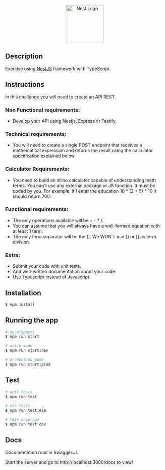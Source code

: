<p align="center">
  <a href="http://nestjs.com/" target="blank"><img src="https://nestjs.com/img/logo-small.svg" width="120" alt="Nest Logo" /></a>
</p>

## Description

Exercise using [NestJS](https://github.com/nestjs/nest) framework with TypeScript.

## Instructions
In this challenge you will need to create an API REST.

### Non Functional requirements:
- Develop your API using Nestjs, Express or Fastify.

### Technical requirements:
- You will need to create a single POST endpoint that receives a mathematical expression and returns the result using the calculator specification explained below.

### Calculator Requirements:
- You need to build an inline calculator capable of understanding math terms. You can't use any external package or JS function. It must be coded by you.
For example, if I enter the education 10 * (2 + 5) * 10 it should return 700.

### Functional requirements:
- The only operations available will be + - * /.
- You can assume that you will always have a well-formed equation with at least 1 term.
- The only term separator will be the (). We WON’T use {} or [] as term division.

### Extra:
- Submit your code with unit tests.
- Add well-written documentation about your code.
- Use Typescript instead of Javascript.

## Installation

```bash
$ npm install
```

## Running the app

```bash
# development
$ npm run start

# watch mode
$ npm run start:dev

# production mode
$ npm run start:prod
```

## Test

```bash
# unit tests
$ npm run test

# e2e tests
$ npm run test:e2e

# test coverage
$ npm run test:cov
```

## Docs

Documentation runs in SwaggerUI.

Start the server and go to http://localhost:3000/docs to view!
